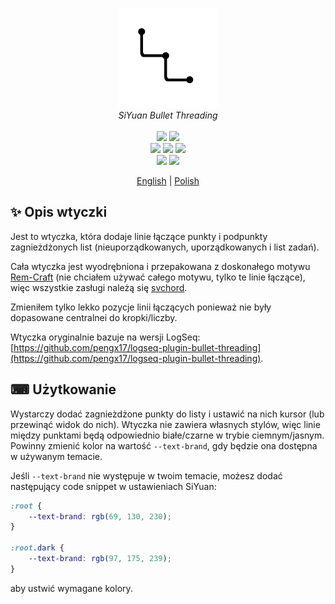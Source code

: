 <p align="center">
<img alt="SiYuan" src="icon.png">
<br>
<em>SiYuan Bullet Threading</em>
<br><br>
<a title="Releases" target="_blank" href="https://github.com/anarion80/siyuan-bullet-threading/releases"><img src="https://img.shields.io/github/v/release/anarion80/siyuan-bullet-threading?style=flat-square&color=9CF"></a>
<a title="Downloads" target="_blank" href="https://github.com/anarion80/siyuan-bullet-threading/releases"><img src="https://img.shields.io/github/downloads/anarion80/siyuan-bullet-threading/total.svg?style=flat-square&color=blueviolet"></a>
<br>
<a title="MIT" target="_blank" href="https://opensource.org/license/mit"><img src="https://img.shields.io/github/license/anarion80/siyuan-bullet-threading"></a>
<a title="Code Size" target="_blank" href="https://github.com/anarion80/siyuan-bullet-threading"><img src="https://img.shields.io/github/languages/code-size/anarion80/siyuan-bullet-threading.svg?style=flat-square&color=yellow"></a>
<a title="GitHub Pull Requests" target="_blank" href="https://github.com/anarion80/siyuan-bullet-threading/pulls"><img src="https://img.shields.io/github/issues-pr-closed/anarion80/siyuan-bullet-threading.svg?style=flat-square&color=FF9966"></a>
<br>
<a title="GitHub Commits" target="_blank" href="https://github.com/anarion80/siyuan-bullet-threading/commits/main"><img src="https://img.shields.io/github/commit-activity/m/anarion80/siyuan-bullet-threading.svg?style=flat-square"></a>
<a title="Last Commit" target="_blank" href="https://github.com/anarion80/siyuan-bullet-threading/commits/main"><img src="https://img.shields.io/github/last-commit/anarion80/siyuan-bullet-threading.svg?style=flat-square&color=FF9900"></a>
<br>
</p>

<p align="center">
<a href="README.md">English</a> | <a href="README_pl_PL.md">Polish</a>
</p>

## ✨ Opis wtyczki

Jest to wtyczka, która dodaje linie łączące punkty i podpunkty zagnieżdżonych list (nieuporządkowanych, uporządkowanych i list zadań).

Cała wtyczka jest wyodrębniona i przepakowana z doskonałego motywu [Rem-Craft](https://github.com/svchord/Rem-Craft) (nie chciałem używać całego motywu, tylko te linie łączące), więc wszystkie zasługi należą się [svchord](https://github.com/svchord).

Zmieniłem tylko lekko pozycje linii łączących ponieważ nie były dopasowane centralnei do kropki/liczby.

Wtyczka oryginalnie bazuje na wersji LogSeq: [https://github.com/pengx17/logseq-plugin-bullet-threading](https://github.com/pengx17/logseq-plugin-bullet-threading).

## ⌨ Użytkowanie

Wystarczy dodać zagnieżdżone punkty do listy i ustawić na nich kursor (lub przewinąć widok do nich). Wtyczka nie zawiera własnych stylów, więc linie między punktami będą odpowiednio białe/czarne w trybie ciemnym/jasnym. Powinny zmienić kolor na wartość `--text-brand`, gdy będzie ona dostępna w używanym temacie.

Jeśli `--text-brand` nie występuje w twoim temacie, możesz dodać następujący code snippet w ustawieniach SiYuan:

```css
:root {
    --text-brand: rgb(69, 130, 230);
}

:root.dark {
    --text-brand: rgb(97, 175, 239);
}
```

aby ustwić wymagane kolory.
